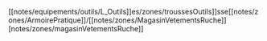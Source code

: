[[notes/equipements/outils/L_Outils]]es/zones/troussesOutils]]sse[[notes/zones/ArmoirePratique]]/[[notes/zones/MagasinVetementsRuche]][notes/zones/magasinVetementsRuche]]